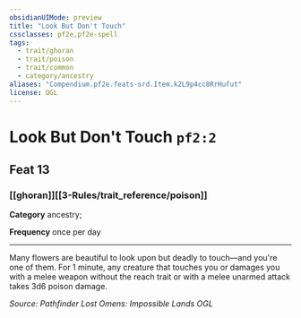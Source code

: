 ```yaml
---
obsidianUIMode: preview
title: "Look But Don't Touch"
cssclasses: pf2e,pf2e-spell
tags:
  - trait/ghoran
  - trait/poison
  - trait/common
  - category/ancestry
aliases: "Compendium.pf2e.feats-srd.Item.k2L9p4cc8RrHufut"
license: OGL
---
```

# Look But Don't Touch `pf2:2`
## Feat 13
### [[ghoran]][[3-Rules/trait_reference/poison]]

**Category** ancestry; 




**Frequency** once per day

* * *

Many flowers are beautiful to look upon but deadly to touch—and you're one of them. For 1 minute, any creature that touches you or damages you with a melee weapon without the reach trait or with a melee unarmed attack takes 3d6 poison damage.

*Source: Pathfinder Lost Omens: Impossible Lands*
*OGL*